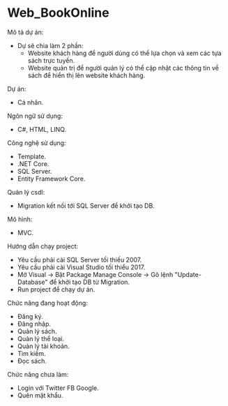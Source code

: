 # Web_BookOnline

Mô tả dự án:
- Dự sẽ chia làm 2 phần:
  + Website khách hàng để người dùng có thể lựa chọn và xem các tựa sách trực tuyến.
  + Website quản trị để người quản lý có thể cập nhật các thông tin về sách để hiển thị lên website khách hàng.
 
 Dự án:
 - Cá nhân.
 
 Ngôn ngữ sử dụng:
- C#, HTML, LINQ.

Công nghệ sử dụng:
- Template.
- .NET Core.
- SQL Server.
- Entity Framework Core.

Quản lý csdl:
- Migration kết nối tới SQL Server để khởi tạo DB.

Mô hình:
- MVC.

Hướng dẫn chạy project:
- Yêu cầu phải cài SQL Server tối thiếu 2007.
- Yêu cầu phải cài Visual Studio tối thiểu 2017.
- Mở Visual -> Bật Package Manage Console -> Gõ lệnh "Update-Database" để khởi tạo DB từ Migration.
- Run project để chạy dự án.

Chức năng đang hoạt động:
- Đăng ký.
- Đăng nhập.
- Quản lý sách.
- Quản lý thể loại.
- Quản lý tài khoản.
- Tìm kiếm.
- Đọc sách.

Chức năng chưa làm:
- Login với Twitter FB Google.
- Quên mật khẩu.
